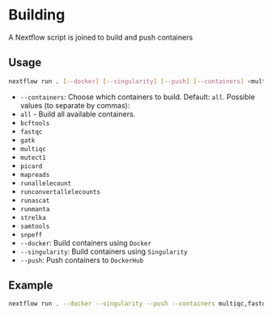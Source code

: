 # Building

A Nextflow script is joined to build and push containers

## Usage

```bash
nextflow run . [--docker] [--singularity] [--push] [--containers] <multiqc,fastqc>
```

- `--containers`: Choose which containers to build. Default: `all`. Possible values (to separate by commas):
 - `all` -  Build all available containers.
 - `bcftools`
 - `fastqc`
 - `gatk`
 - `multiqc`
 - `mutect1`
 - `picard`
 - `mapreads`
 - `runallelecount`
 - `runconvertallelecounts`
 - `runascat`
 - `runmanta`
 - `strelka`
 - `samtools`
 - `snpeff`
- `--docker`: Build containers using `Docker`
- `--singularity`: Build containers using `Singularity`
- `--push`: Push containers to `DockerHub`

## Example

```bash
nextflow run . --docker --singularity --push --containers multiqc,fastqc
```
